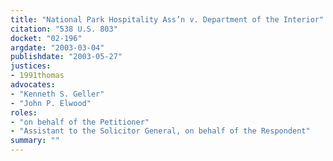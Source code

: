 ```yaml
---
title: "National Park Hospitality Ass’n v. Department of the Interior"
citation: "538 U.S. 803"
docket: "02-196"
argdate: "2003-03-04"
publishdate: "2003-05-27"
justices:
- 1991thomas
advocates:
- "Kenneth S. Geller"
- "John P. Elwood"
roles:
- "on behalf of the Petitioner"
- "Assistant to the Solicitor General, on behalf of the Respondent"
summary: ""
---
```


